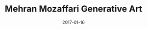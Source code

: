 ---
title: Mehran Mozaffari Generative Art
date: 2017-01-16
layout: Artwork
gridtype: 1
videofile: 
artworks:
- image: ../../assets/s_048/a01.jpg
- image: ../../assets/s_048/a02.jpg
- image: ../../assets/s_048/a04.jpg
- image: ../../assets/s_048/a05.jpg 
- image: ../../assets/s_048/a06.jpg
- image: ../../assets/s_048/a07.jpg
- image: ../../assets/s_048/a08.jpg  
- image: ../../assets/s_048/a07.jpg
- image: ../../assets/s_048/a08.jpg
- image: ../../assets/s_048/a09.jpg           
caption: 
  line1: UNTITLED, 2017
  line2: Custom software (color, sound), computer, handwritten letters in Persian Nastaliq style, calligraphy, typography
  line3: Dimensions variable, landscape orientation, square
  line4: 
  credit: 
featuredArtwork: ../assets/s_048/a01.jpg
thumbnail:
  image: ../assets/s_048/t.jpg 
  caption: Letter Hea 
---